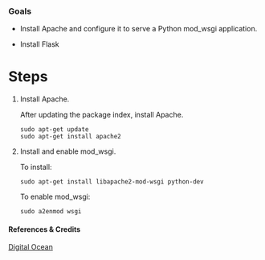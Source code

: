 ### Goals

- Install Apache and configure it to serve a Python mod_wsgi application.

- Install Flask
# Steps


1.  Install Apache.
 
    After updating the package index, install Apache.
    ```
    sudo apt-get update
    sudo apt-get install apache2
    ```


2.  Install and enable mod_wsgi.

    To install:
    ```
    sudo apt-get install libapache2-mod-wsgi python-dev
    ```

    To enable mod_wsgi:
    ```
    sudo a2enmod wsgi
    ```


#### References & Credits

[Digital Ocean](https://www.digitalocean.com/community/tutorials/how-to-deploy-a-flask-application-on-an-ubuntu-vps)


